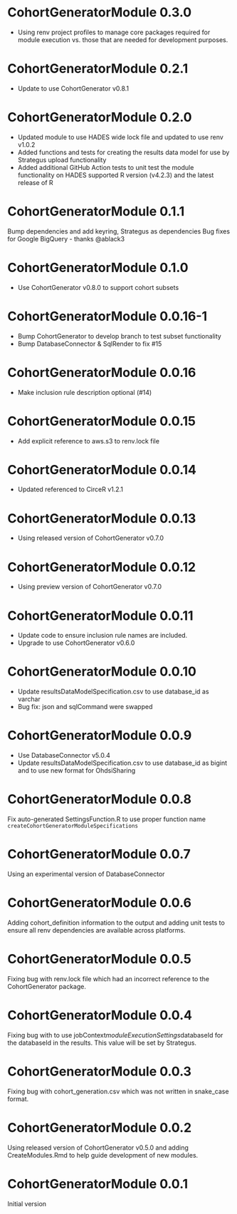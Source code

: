 CohortGeneratorModule 0.3.0
=======================
- Using renv project profiles to manage core packages required for module execution vs. those that are needed for development purposes.

CohortGeneratorModule 0.2.1
=======================
- Update to use CohortGenerator v0.8.1

CohortGeneratorModule 0.2.0
=======================
- Updated module to use HADES wide lock file and updated to use renv v1.0.2
- Added functions and tests for creating the results data model for use by Strategus upload functionality
- Added additional GitHub Action tests to unit test the module functionality on HADES supported R version (v4.2.3) and the latest release of R

CohortGeneratorModule 0.1.1
=======================

Bump dependencies and add keyring, Strategus as dependencies
Bug fixes for Google BigQuery - thanks @ablack3

CohortGeneratorModule 0.1.0
=======================

- Use CohortGenerator v0.8.0 to support cohort subsets

CohortGeneratorModule 0.0.16-1
=======================

- Bump CohortGenerator to develop branch to test subset functionality
- Bump DatabaseConnector & SqlRender to fix #15

CohortGeneratorModule 0.0.16
=======================

- Make inclusion rule description optional (#14)

CohortGeneratorModule 0.0.15
=======================

- Add explicit reference to aws.s3 to renv.lock file

CohortGeneratorModule 0.0.14
=======================

- Updated referenced to CirceR v1.2.1

CohortGeneratorModule 0.0.13
=======================

- Using released version of CohortGenerator v0.7.0

CohortGeneratorModule 0.0.12
=======================

- Using preview version of CohortGenerator v0.7.0

CohortGeneratorModule 0.0.11
=======================

- Update code to ensure inclusion rule names are included.
- Upgrade to use CohortGenerator v0.6.0

CohortGeneratorModule 0.0.10
=======================

- Update resultsDataModelSpecification.csv to use database_id as varchar
- Bug fix: json and sqlCommand were swapped

CohortGeneratorModule 0.0.9
=======================

- Use DatabaseConnector v5.0.4
- Update resultsDataModelSpecification.csv to use database_id as bigint and to 
use new format for OhdsiSharing

CohortGeneratorModule 0.0.8
=======================

Fix auto-generated SettingsFunction.R to use proper function name
`createCohortGeneratorModuleSpecifications`

CohortGeneratorModule 0.0.7
=======================

Using an experimental version of DatabaseConnector

CohortGeneratorModule 0.0.6
=======================

Adding cohort_definition information to the output and adding unit tests
to ensure all renv dependencies are available across platforms.

CohortGeneratorModule 0.0.5
=======================

Fixing bug with renv.lock file which had an incorrect reference to the 
CohortGenerator package.

CohortGeneratorModule 0.0.4
=======================

Fixing bug with to use jobContext$moduleExecutionSettings$databaseId for the
databaseId in the results. This value will be set by Strategus.

CohortGeneratorModule 0.0.3
=======================

Fixing bug with cohort_generation.csv which was not written in snake_case
format.

CohortGeneratorModule 0.0.2
=======================

Using released version of CohortGenerator v0.5.0 and adding CreateModules.Rmd
to help guide development of new modules.

CohortGeneratorModule 0.0.1
=======================

Initial version